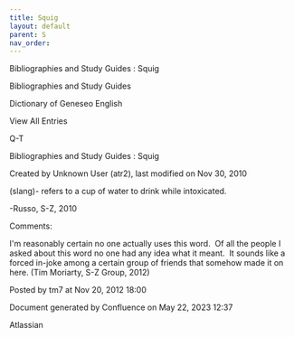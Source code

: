 ```yaml
---
title: Squig
layout: default
parent: S
nav_order:
---
```


Bibliographies and Study Guides : Squig

Bibliographies and Study Guides

Dictionary of Geneseo English

View All Entries

Q-T

Bibliographies and Study Guides : Squig

Created by  Unknown User (atr2), last modified on Nov 30, 2010

(slang)- refers to a cup of water to drink while intoxicated.

-Russo, S-Z, 2010

Comments:

I'm reasonably certain no one actually uses this word.  Of all the people I asked about this word no one had any idea what it meant.  It sounds like a forced in-joke among a certain group of friends that somehow made it on here. (Tim Moriarty, S-Z Group, 2012)

Posted by tm7 at Nov 20, 2012 18:00

Document generated by Confluence on May 22, 2023 12:37

Atlassian
